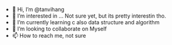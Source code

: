- 👋 Hi, I’m @tanvihang
- 👀 I’m interested in ... Not sure yet, but its pretty interestin tho.
- 🌱 I’m currently learning c also data structure and algorithm
- 💞️ I’m looking to collaborate on Myself
- 📫 How to reach me, not sure

<!---
tanvihang/tanvihang is a ✨ special ✨ repository because its `README.md` (this file) appears on your GitHub profile.
You can click the Preview link to take a look at your changes.
--->
